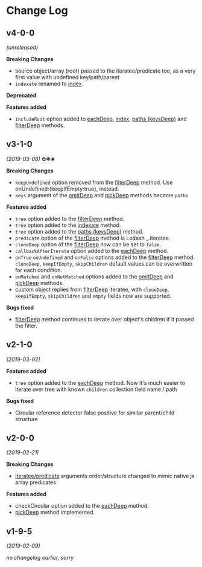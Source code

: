 # Change Log

## v4-0-0
*(unreleased)*

**Breaking Changes**
- source object/array (root) passed to the iteratee/predicate too, as a very first value with undefined key/path/parent
- `indexate` renamed to [index](/#index).

**Deprecated**

**Features added**
- `includeRoot` option added to [eachDeep](/#eachdeep-foreachdeep), [index](/#index), [paths (keysDeep)](/#paths-keysdeep) and [filterDeep](/#filterdeep) methods.

## v3-1-0
*(2019-03-08)* ✿❃❀

**Breaking Changes**

- `keepUndefined` option removed from the [filterDeep](/#filterdeep) method. Use onUndefined:{keepIfEmpty:true}, instead.
- `keys` argument of the [omitDeep](/#omitdeep) and [pickDeep](/#pickdeep) methods became `paths`

**Features added**

- `tree` option added to the [filterDeep](/#filterdeep) method.
- `tree` option added to the [indexate](/#indexate) method.
- `tree` option added to the [paths (keysDeep)](/#paths-keysdeep) method.
- `predicate` option of the [filterDeep](/#filterdeep) method is Lodash _.iteratee.
- `cloneDeep` option of the [filterDeep](/#filterdeep) now can be set to `false`.
- `callbackAfterIterate` option added to the [eachDeep](/#eachdeep-foreachdeep) method.
- `onTrue` `onUndefined` and `onFalse` options added to the [filterDeep](/#filterdeep) method. `cloneDeep`, `keepIfEmpty`, `skipChildren` default values can be overwritten for each condition.
- `onMatched` and `onNotMatched` options added to the [omitDeep](/#omitdeep) and [pickDeep](/#pickdeep) methods.
- custom object replies from [filterDeep](/#filterdeep) iteratee, with `cloneDeep`, `keepIfEmpty`, `skipChildren` and `empty` fields now are supported.

**Bugs fixed**

- [filterDeep](/#filterdeep) method continues to iterate over object's children if it passed the filter.

## v2-1-0
*(2019-03-02)*

**Features added**

- `tree` option added to the [eachDeep](/#eachdeep-foreachdeep) method.
Now it's much easier to iterate over tree with known `children` collection field name / path

**Bugs fixed**

- Circular reference detector false positive for similar parent/child structure

## v2-0-0
*(2019-02-21)*

**Breaking Changes**

- [iteratee/predicate](/#iteratee) arguments order/structure changed to mimic native js array predicates

**Features added**

- checkCircular option added to the [eachDeep](/#eachdeep-foreachdeep) method.
- [pickDeep](/#peekdeep) method implemented.

## v1-9-5
*(2019-02-09)*

*no changelog earlier, sorry*
